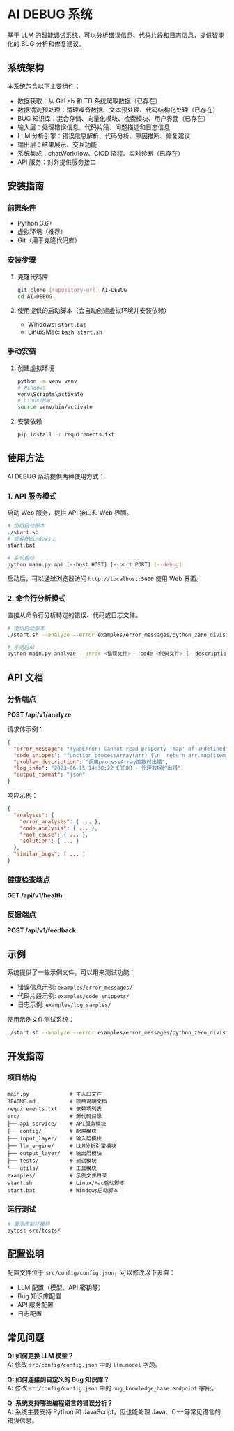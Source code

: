 # AI DEBUG 系统

基于 LLM 的智能调试系统，可以分析错误信息、代码片段和日志信息，提供智能化的 BUG 分析和修复建议。

## 系统架构

本系统包含以下主要组件：

- 数据获取：从 GitLab 和 TD 系统爬取数据（已存在）
- 数据清洗预处理：清理噪音数据、文本预处理、代码结构化处理（已存在）
- BUG 知识库：混合存储、向量化模块、检索模块、用户界面（已存在）
- 输入层：处理错误信息、代码片段、问题描述和日志信息
- LLM 分析引擎：错误信息解析、代码分析、原因推断、修复建议
- 输出层：结果展示、交互功能
- 系统集成：chatWorkflow、CICD 流程、实时诊断（已存在）
- API 服务：对外提供服务接口

## 安装指南

### 前提条件

- Python 3.6+
- 虚拟环境（推荐）
- Git（用于克隆代码库）

### 安装步骤

1. 克隆代码库

   ```bash
   git clone [repository-url] AI-DEBUG
   cd AI-DEBUG
   ```

2. 使用提供的启动脚本（会自动创建虚拟环境并安装依赖）
   - Windows: `start.bat`
   - Linux/Mac: `bash start.sh`

### 手动安装

1. 创建虚拟环境

   ```bash
   python -m venv venv
   # Windows
   venv\Scripts\activate
   # Linux/Mac
   source venv/bin/activate
   ```

2. 安装依赖
   ```bash
   pip install -r requirements.txt
   ```

## 使用方法

AI DEBUG 系统提供两种使用方式：

### 1. API 服务模式

启动 Web 服务，提供 API 接口和 Web 界面。

```bash
# 使用启动脚本
./start.sh
# 或者在Windows上
start.bat

# 手动启动
python main.py api [--host HOST] [--port PORT] [--debug]
```

启动后，可以通过浏览器访问 `http://localhost:5000` 使用 Web 界面。

### 2. 命令行分析模式

直接从命令行分析特定的错误、代码或日志文件。

```bash
# 使用启动脚本
./start.sh --analyze --error examples/error_messages/python_zero_division.txt --code examples/code_snippets/python_division.py

# 手动启动
python main.py analyze --error <错误文件> --code <代码文件> [--description <描述文件>] [--log <日志文件>] [--output <格式>] [--output-file <输出文件>]
```

## API 文档

### 分析端点

**POST /api/v1/analyze**

请求体示例：

```json
{
  "error_message": "TypeError: Cannot read property 'map' of undefined",
  "code_snippet": "function processArray(arr) {\n  return arr.map(item => item.value);\n}",
  "problem_description": "调用processArray函数时出错",
  "log_info": "2023-06-15 14:30:22 ERROR - 处理数据时出错",
  "output_format": "json"
}
```

响应示例：

```json
{
  "analyses": {
    "error_analysis": { ... },
    "code_analysis": { ... },
    "root_cause": { ... },
    "solution": { ... }
  },
  "similar_bugs": [ ... ]
}
```

### 健康检查端点

**GET /api/v1/health**

### 反馈端点

**POST /api/v1/feedback**

## 示例

系统提供了一些示例文件，可以用来测试功能：

- 错误信息示例: `examples/error_messages/`
- 代码片段示例: `examples/code_snippets/`
- 日志示例: `examples/log_samples/`

使用示例文件测试系统：

```bash
./start.sh --analyze --error examples/error_messages/python_zero_division.txt --code examples/code_snippets/python_division.py --log examples/log_samples/app_log.txt --output markdown
```

## 开发指南

### 项目结构

```
main.py             # 主入口文件
README.md           # 项目说明文档
requirements.txt    # 依赖项列表
src/                # 源代码目录
├── api_service/    # API服务模块
├── config/         # 配置模块
├── input_layer/    # 输入层模块
├── llm_engine/     # LLM分析引擎模块
├── output_layer/   # 输出层模块
├── tests/          # 测试模块
└── utils/          # 工具模块
examples/           # 示例文件目录
start.sh            # Linux/Mac启动脚本
start.bat           # Windows启动脚本
```

### 运行测试

```bash
# 激活虚拟环境后
pytest src/tests/
```

## 配置说明

配置文件位于 `src/config/config.json`，可以修改以下设置：

- LLM 配置（模型、API 密钥等）
- Bug 知识库配置
- API 服务配置
- 日志配置

## 常见问题

**Q: 如何更换 LLM 模型？**  
A: 修改 `src/config/config.json` 中的 `llm.model` 字段。

**Q: 如何连接到自定义的 Bug 知识库？**  
A: 修改 `src/config/config.json` 中的 `bug_knowledge_base.endpoint` 字段。

**Q: 系统支持哪些编程语言的错误分析？**  
A: 系统主要支持 Python 和 JavaScript，但也能处理 Java、C++等常见语言的错误信息。
